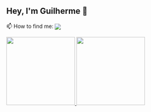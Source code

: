 ## Hey, I'm Guilherme 👋

<p>📫 How to find me:
    <a href="https://www.linkedin.com/in/guilhermecamposdemelo/" target="_blank"><img align="center" src="https://img.shields.io/badge/LinkedIn-0077B5?style=for-the-    badge&logo=linkedin&logoColor=white" target="_blank"/></a> 
    </p>
<div>
  <a href="https://github.com/guigann">
  <img height="180em" src="https://github-readme-stats-green-five-91.vercel.app/api?username=guigann&show_icons=true&theme=midnight-purple&include_all_commits=true&count_private=true"/>  
    <img height="180em" src="https://github-readme-stats-green-five-91.vercel.app/api/top-langs/?username=guigann&layout=compact&langs_count=16&theme=midnight-purple"/>  
</div>
